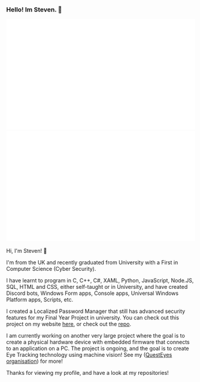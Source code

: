 ### Hello! Im Steven. 👋
![Github Stats Overview](https://github.com/robotprobot/github-stats/blob/master/generated/overview.svg?raw=true)
![Github Stats Overview](https://github.com/robotprobot/github-stats/blob/master/generated/languages.svg?raw=true)

Hi, I'm Steven! 👋

I'm from the UK and recently graduated from University with a First in Computer Science (Cyber Security).

I have learnt to program in C, C++, C#, XAML, Python, JavaScript, Node.JS, SQL, HTML and CSS, either self-taught or in University, and have created Discord bots, Windows Form apps, Console apps, Universal Windows Platform apps, Scripts, etc.

I created a Localized Password Manager that still has advanced security features for my Final Year Project in university.
You can check out this project on my website [here](https://www.stevenwheeler.co.uk/passdefend), or check out the [repo](https://www.github.com/robotprobot/passdefend).

I am currently working on another very large project where the goal is to create a physical hardware device with embedded firmware that connects to an application on a PC. The project is ongoing, and the goal is to create Eye Tracking technology using machine vision! See my ([QuestEyes organisation](https://github.com/questeyes)) for more!

Thanks for viewing my profile, and have a look at my repositories!
